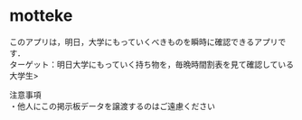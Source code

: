 # motteke
このアプリは，明日，大学にもっていくべきものを瞬時に確認できるアプリです．<br>
ターゲット：明日大学にもっていく持ち物を，毎晩時間割表を見て確認している大学生><br>

注意事項<br>
・他人にこの掲示板データを譲渡するのはご遠慮ください
